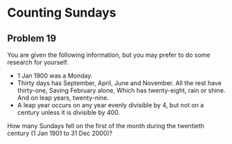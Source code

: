 # Counting Sundays

## Problem 19
You are given the following information, but you may prefer to do some research for yourself.

* 1 Jan 1900 was a Monday.
*   Thirty days has September,
    April, June and November.
    All the rest have thirty-one,
    Saving February alone,
    Which has twenty-eight, rain or shine.
    And on leap years, twenty-nine.
* A leap year occurs on any year evenly divisible by 4, but not on a century unless it is divisible by 400.

How many Sundays fell on the first of the month during the twentieth century (1 Jan 1901 to 31 Dec 2000)?
